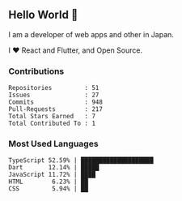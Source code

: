 ## Hello World 👋

I am a developer of web apps and other in Japan.

I ❤️ React and Flutter, and Open Source.

### Contributions

<!-- contributions start -->

    Repositories         : 51
    Issues               : 27
    Commits              : 948
    Pull-Requests        : 217
    Total Stars Earned   : 7
    Total Contributed To : 1

<!-- contributions end -->

### Most Used Languages

<!-- most-used-languages start -->

    TypeScript 52.59% | ████████████████████
    Dart       12.14% | █████
    JavaScript 11.72% | ████
    HTML        6.23% | ██
    CSS         5.94% | ██

<!-- most-used-languages end -->
